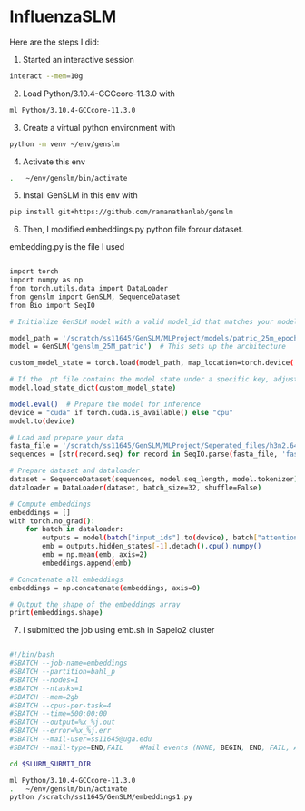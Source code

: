 # InfluenzaSLM

Here are the steps I did:

1. Started an interactive session

```bash
interact --mem=10g
```

2. Load Python/3.10.4-GCCcore-11.3.0 with

```bash
ml Python/3.10.4-GCCcore-11.3.0
```

3. Create a virtual python environment with

```bash
python -m venv ~/env/genslm
```

4. Activate this env

```bash
.   ~/env/genslm/bin/activate
```

5. Install GenSLM in this env with
```bash
pip install git+https://github.com/ramanathanlab/genslm
```

6. Then, I modified embeddings.py python file forour dataset.

embedding.py is the file I used

```bash

import torch
import numpy as np
from torch.utils.data import DataLoader
from genslm import GenSLM, SequenceDataset
from Bio import SeqIO

# Initialize GenSLM model with a valid model_id that matches your model's architecture

model_path = '/scratch/ss11645/GenSLM/MLProject/models/patric_25m_epoch01-val_loss_0.57_bias_removed.pt'
model = GenSLM('genslm_25M_patric')  # This sets up the architecture

custom_model_state = torch.load(model_path, map_location=torch.device('cpu'))

# If the .pt file contains the model state under a specific key, adjust the key accordingly
model.load_state_dict(custom_model_state)

model.eval()  # Prepare the model for inference
device = "cuda" if torch.cuda.is_available() else "cpu"
model.to(device)

# Load and prepare your data
fasta_file = '/scratch/ss11645/GenSLM/MLProject/Seperated_files/h3n2.64000.fasta'
sequences = [str(record.seq) for record in SeqIO.parse(fasta_file, 'fasta')]

# Prepare dataset and dataloader
dataset = SequenceDataset(sequences, model.seq_length, model.tokenizer)
dataloader = DataLoader(dataset, batch_size=32, shuffle=False)

# Compute embeddings
embeddings = []
with torch.no_grad():
    for batch in dataloader:
        outputs = model(batch["input_ids"].to(device), batch["attention_mask"].to(device), output_hidden_states=True)
        emb = outputs.hidden_states[-1].detach().cpu().numpy()
        emb = np.mean(emb, axis=2)
        embeddings.append(emb)

# Concatenate all embeddings
embeddings = np.concatenate(embeddings, axis=0)

# Output the shape of the embeddings array
print(embeddings.shape)
```

7. I submitted the job using emb.sh in Sapelo2 cluster

```bash

#!/bin/bash
#SBATCH --job-name=embeddings
#SBATCH --partition=bahl_p
#SBATCH --nodes=1
#SBATCH --ntasks=1
#SBATCH --mem=2gb
#SBATCH --cpus-per-task=4
#SBATCH --time=500:00:00
#SBATCH --output=%x_%j.out
#SBATCH --error=%x_%j.err
#SBATCH --mail-user=ss11645@uga.edu
#SBATCH --mail-type=END,FAIL    #Mail events (NONE, BEGIN, END, FAIL, ALL)

cd $SLURM_SUBMIT_DIR

ml Python/3.10.4-GCCcore-11.3.0 
.   ~/env/genslm/bin/activate
python /scratch/ss11645/GenSLM/embeddings1.py
````